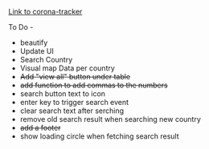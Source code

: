 [Link to corona-tracker](https://juggernaut9.github.io/corona-tracker/)

To Do -  
- beautify
- Update UI 
- Search Country
- Visual map Data per country
- ~~Add "view all" button under table~~
- ~~add function to add commas to the numbers~~
- search button text to icon
- enter key to trigger search event
- clear search text after serching
- remove old search result when searching new country
- ~~add a footer~~
- show loading circle when fetching search result